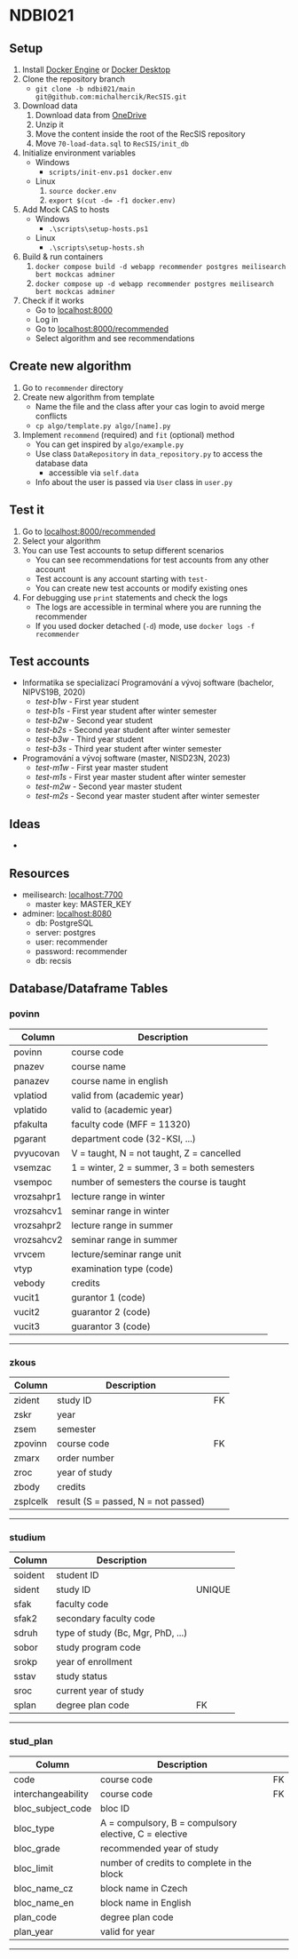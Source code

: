 # NDBI021

## Setup

1. Install [Docker Engine](https://docs.docker.com/engine/install/) or [Docker Desktop](https://www.docker.com/products/docker-desktop/)
2. Clone the repository branch
    - `git clone -b ndbi021/main git@github.com:michalhercik/RecSIS.git`
3. Download data
    1. Download data from [OneDrive](https://cunicz-my.sharepoint.com/:u:/g/personal/81411247_cuni_cz/EUcaiCT79tZBj0qEcC9lRTQBTtv8AN3Iz2gBrIMFZwIt1A?e=nAj5LF)
    2. Unzip it
    3. Move the content inside the root of the RecSIS repository 
    4. Move `70-load-data.sql` to `RecSIS/init_db`
4. Initialize environment variables
    - Windows
        - `scripts/init-env.ps1 docker.env`
    - Linux
        1. `source docker.env`
        2. `export $(cut -d= -f1 docker.env)`
5. Add Mock CAS to hosts
    - Windows
        - `.\scripts\setup-hosts.ps1`
    - Linux
        - `.\scripts\setup-hosts.sh`
6. Build & run containers
    1. `docker compose build -d webapp recommender postgres meilisearch bert mockcas adminer`
    2. `docker compose up -d webapp recommender postgres meilisearch bert mockcas adminer`
7. Check if it works
    - Go to [localhost:8000](https://localhost:8000)
    - Log in
    - Go to [localhost:8000/recommended](https://localhost:8000/recommended)
    - Select algorithm and see recommendations

## Create new algorithm

1. Go to `recommender` directory
2. Create new algorithm from template
    - Name the file and the class after your cas login to avoid merge conflicts
    - `cp algo/template.py algo/[name].py`
3. Implement `recommend` (required) and `fit` (optional) method
    - You can get inspired by `algo/example.py`
    - Use class `DataRepository` in `data_repository.py` to access the database data
      - accessible via `self.data`
    - Info about the user is passed via `User` class in `user.py`

## Test it

1. Go to [localhost:8000/recommended](https://localhost:8000/recommended)
2. Select your algorithm
3. You can use Test accounts to setup different scenarios
    - You can see recommendations for test accounts from any other account 
    - Test account is any account starting with `test-`
    - You can create new test accounts or modify existing ones
4. For debugging use `print` statements and check the logs
    - The logs are accessible in terminal where you are running the recommender
    - If you used docker detached (`-d`) mode, use `docker logs -f recommender`

## Test accounts

- Informatika se specializací Programování a vývoj software (bachelor, NIPVS19B, 2020)
    - *test-b1w* - First year student
    - *test-b1s* - First year student after winter semester
    - *test-b2w* - Second year student
    - *test-b2s* - Second year student after winter semester
    - *test-b3w* - Third year student
    - *test-b3s* - Third year student after winter semester
- Programování a vývoj software (master, NISD23N, 2023)
    - *test-m1w* - First year master student
    - *test-m1s* - First year master student after winter semester
    - *test-m2w* - Second year master student
    - *test-m2s* - Second year master student after winter semester

## Ideas
- 

##  Resources
- meilisearch: [localhost:7700](http://localhost:7700)
    - master key: MASTER_KEY
- adminer: [localhost:8080](http://localhost:8080)
    - db: PostgreSQL
    - server: postgres
    - user: recommender
    - password: recommender
    - db: recsis
    
## Database/Dataframe Tables

### povinn

| Column     | Description                                |     |
| ---------- | ------------------------------------------ | --- |
| povinn     | course code                                |     |
| pnazev     | course name                                |     |
| panazev    | course name in english                     |     |
| vplatiod   | valid from (academic year)                 |     |
| vplatido   | valid to (academic year)                   |     |
| pfakulta   | faculty code (MFF = 11320)                 |     |
| pgarant    | department code (32-KSI, ...)              |     |
| pvyucovan  | V = taught, N = not taught, Z = cancelled  |     |
| vsemzac    | 1 = winter, 2 = summer, 3 = both semesters |     |
| vsempoc    | number of semesters the course is taught   |     |
| vrozsahpr1 | lecture range in winter                    |     |
| vrozsahcv1 | seminar range in winter                    |     |
| vrozsahpr2 | lecture range in summer                    |     |
| vrozsahcv2 | seminar range in summer                    |     |
| vrvcem     | lecture/seminar range unit                 |     |
| vtyp       | examination type (code)                    |     |
| vebody     | credits                                    |     |
| vucit1     | gurantor 1 (code)                          |     |
| vucit2     | guarantor 2 (code)                         |     |
| vucit3     | guarantor 3 (code)                         |     |

---

### zkous

| Column   | Description                         |     |
| -------- | ----------------------------------- | --- |
| zident   | study ID                            | FK  |
| zskr     | year                                |     |
| zsem     | semester                            |     |
| zpovinn  | course code                         | FK  |
| zmarx    | order number                        |     |
| zroc     | year of study                       |     |
| zbody    | credits                             |     |
| zsplcelk | result (S = passed, N = not passed) |     |

---

### studium

| Column  | Description                       |        |
| ------- | --------------------------------- | ------ |
| soident | student ID                        |        |
| sident  | study ID                          | UNIQUE |
| sfak    | faculty code                      |        |
| sfak2   | secondary faculty code            |        |
| sdruh   | type of study (Bc, Mgr, PhD, ...) |        |
| sobor   | study program code                |        |
| srokp   | year of enrollment                |        |
| sstav   | study status                      |        |
| sroc    | current year of study             |        |
| splan   | degree plan code                  | FK     |

---

### stud_plan

| Column             | Description                                           |     |
| ------------------ | ----------------------------------------------------- | --- |
| code               | course code                                           | FK  |
| interchangeability | course code                                           | FK  |
| bloc_subject_code  | bloc ID                                               |     |
| bloc_type          | A = compulsory, B = compulsory elective, C = elective |     |
| bloc_grade         | recommended year of study                             |     |
| bloc_limit         | number of credits to complete in the block            |     |
| bloc_name_cz       | block name in Czech                                   |     |
| bloc_name_en       | block name in English                                 |     |
| plan_code          | degree plan code                                      |     |
| plan_year          | valid for year                                        |     |

---